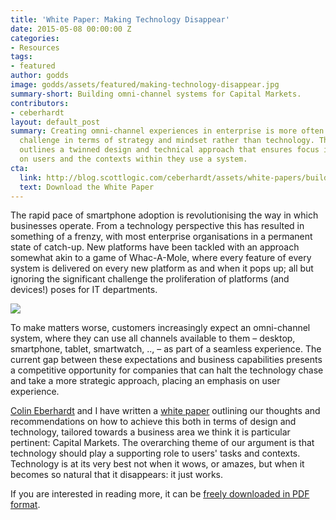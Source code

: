 ```yaml
---
title: 'White Paper: Making Technology Disappear'
date: 2015-05-08 00:00:00 Z
categories:
- Resources
tags:
- featured
author: godds
image: godds/assets/featured/making-technology-disappear.jpg
summary-short: Building omni-channel systems for Capital Markets.
contributors:
- ceberhardt
layout: default_post
summary: Creating omni-channel experiences in enterprise is more often than not a
  challenge in terms of strategy and mindset rather than technology. This white paper
  outlines a twinned design and technical approach that ensures focus is squarely
  on users and the contexts within they use a system.
cta:
  link: http://blog.scottlogic.com/ceberhardt/assets/white-papers/building-omnichannel-systems.pdf
  text: Download the White Paper
---
```


The rapid pace of smartphone adoption is revolutionising the way in which businesses operate.  From a technology perspective this has resulted in something of a frenzy, with most enterprise organisations in a permanent state of catch-up.  New platforms have been tackled with an approach somewhat akin to a game of Whac-A-Mole, where every feature of every system is delivered on every new platform as and when it pops up; all but ignoring the significant challenge the proliferation of platforms (and devices!) poses for IT departments.

<a href="{{site.baseurl}}/ceberhardt/assets/white-papers/building-omnichannel-systems.pdf">
<img src="{{ site.baseurl }}/godds/assets/making-technology-disappear.jpg" />
</a>

To make matters worse, customers increasingly expect an omni-channel system, where they can use all channels available to them – desktop, smartphone, tablet, smartwatch, .., – as part of a seamless experience.  The current gap between these expectations and business capabilities presents a competitive opportunity for companies that can halt the technology chase and take a more strategic approach, placing an emphasis on user experience.

[Colin Eberhardt]({{site.baseurl}}/ceberhardt) and I have written a [white paper]({{site.baseurl}}/ceberhardt/assets/white-papers/building-omnichannel-systems.pdf) outlining our thoughts and recommendations on how to achieve this both in terms of design and technology, tailored towards a business area we think it is particular pertinent: Capital Markets.  The overarching theme of our argument is that technology should play a supporting role to users' tasks and contexts.  Technology is at its very best not when it wows, or amazes, but when it becomes so natural that it disappears: it just works.

If you are interested in reading more, it can be [freely downloaded in PDF format]({{site.baseurl}}/ceberhardt/assets/white-papers/building-omnichannel-systems.pdf).
